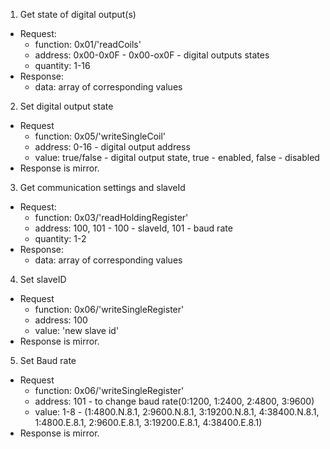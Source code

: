 1. Get state of digital output(s)
- Request:
  - function: 0x01/'readCoils'
  - address: 0x00-0x0F                      - 0x00-ox0F - digital outputs states
  - quantity: 1-16
- Response:
  - data: array of corresponding values
2. Set digital output state
- Request
  - function: 0x05/'writeSingleCoil'
  - address: 0-16                - digital output address
  - value: true/false            - digital output state, true - enabled, false - disabled
- Response is mirror.
3. Get communication settings and slaveId
- Request:
  - function: 0x03/'readHoldingRegister'
  - address: 100, 101                         - 100 - slaveId, 101 - baud rate
  - quantity: 1-2
- Response:
  - data: array of corresponding values
4. Set slaveID
- Request
  - function: 0x06/'writeSingleRegister'
  - address: 100
  - value: 'new slave id'
- Response is mirror.
5. Set Baud rate 
- Request
  - function: 0x06/'writeSingleRegister'
  - address: 101            - to change baud rate(0:1200, 1:2400, 2:4800, 3:9600)
  - value: 1-8                   - (1:4800.N.8.1, 2:9600.N.8.1, 3:19200.N.8.1, 4:38400.N.8.1,
                                    1:4800.E.8.1, 2:9600.E.8.1, 3:19200.E.8.1, 4:38400.E.8.1)
- Response is mirror.